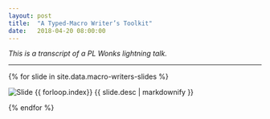 ```yaml
---
layout: post
title:  "A Typed-Macro Writer’s Toolkit"
date:   2018-04-20 08:00:00
---
```


<i>
This is a transcript of a PL Wonks lightning talk.
</i>

<hr />

{% for slide in site.data.macro-writers-slides %}

  <img src="{{ site.url }}{{ slide.image }}"
       alt="Slide {{ forloop.index}}"/>
  {{ slide.desc | markdownify }}

{% endfor %}
